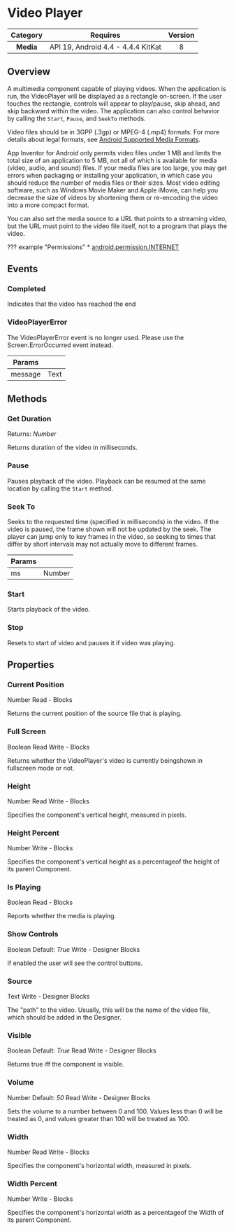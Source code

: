 # Video Player

| Category | Requires | Version |
|:--------:|:-------:|:--------:|
|**Media**|<span class="chip chip-any">API 19, Android 4.4 - 4.4.4 KitKat</span>|<span class="chip chip-number">8</span>|

## Overview

A multimedia component capable of playing videos. When the application is run, the VideoPlayer will be displayed as a rectangle on-screen. If the user touches the rectangle, controls will appear to play/pause, skip ahead, and skip backward within the video. The application can also control behavior by calling the `` Start ``, `` Pause ``, and `` SeekTo `` methods. 

Video files should be in 3GPP (.3gp) or MPEG-4 (.mp4) formats. For more details about legal formats, see <a href="http://developer.android.com/guide/appendix/media-formats.html" target="_blank">Android Supported Media Formats</a>.

App Inventor for Android only permits video files under 1 MB and limits the total size of an application to 5 MB, not all of which is available for media (video, audio, and sound) files. If your media files are too large, you may get errors when packaging or installing your application, in which case you should reduce the number of media files or their sizes. Most video editing software, such as Windows Movie Maker and Apple iMovie, can help you decrease the size of videos by shortening them or re-encoding the video into a more compact format.

You can also set the media source to a URL that points to a streaming video, but the URL must point to the video file itself, not to a program that plays the video.

??? example "Permissions"
    * [android.permission.INTERNET](https://developer.android.com/reference/android/Manifest.permission.html#INTERNET)

## Events

### Completed

Indicates that the video has reached the end

<div class="block" ai2-block="event" not-rendered="true" value="%7B%22componentName%22:%20%22Video%20Player%22,%20%22name%22:%20%22Completed%22,%20%22param%22:%20%5B%5D%7D"></div>

### VideoPlayerError

The VideoPlayerError event is no longer used. Please use the Screen.ErrorOccurred event instead.

<div class="block" ai2-block="event" not-rendered="true" value="%7B%22componentName%22:%20%22Video%20Player%22,%20%22name%22:%20%22VideoPlayerError%22,%20%22param%22:%20%5B%22message%22%5D%7D"></div>

| Params | []() |
|--------|------|
|message|<span class="chip chip-text">Text</span>|

## Methods

### Get Duration

<span class="chip chip-number">Returns: <i>Number</i></span>

Returns duration of the video in milliseconds.

<div class="block" ai2-block="method" not-rendered="true" value="%7B%22componentName%22:%20%22Video%20Player%22,%20%22name%22:%20%22Get%20Duration%22,%20%22output%22:%20true,%20%22param%22:%20%5B%5D%7D"></div>

### Pause

Pauses playback of the video. Playback can be resumed at the same location by calling the `` Start `` method.

<div class="block" ai2-block="method" not-rendered="true" value="%7B%22componentName%22:%20%22Video%20Player%22,%20%22name%22:%20%22Pause%22,%20%22output%22:%20false,%20%22param%22:%20%5B%5D%7D"></div>

### Seek To

Seeks to the requested time (specified in milliseconds) in the video. If the video is paused, the frame shown will not be updated by the seek. The player can jump only to key frames in the video, so seeking to times that differ by short intervals may not actually move to different frames.

<div class="block" ai2-block="method" not-rendered="true" value="%7B%22componentName%22:%20%22Video%20Player%22,%20%22name%22:%20%22Seek%20To%22,%20%22output%22:%20false,%20%22param%22:%20%5B%22ms%22%5D%7D"></div>

| Params | []() |
|--------|------|
|ms|<span class="chip chip-number">Number</span>|

### Start

Starts playback of the video.

<div class="block" ai2-block="method" not-rendered="true" value="%7B%22componentName%22:%20%22Video%20Player%22,%20%22name%22:%20%22Start%22,%20%22output%22:%20false,%20%22param%22:%20%5B%5D%7D"></div>

### Stop

Resets to start of video and pauses it if video was playing.

<div class="block" ai2-block="method" not-rendered="true" value="%7B%22componentName%22:%20%22Video%20Player%22,%20%22name%22:%20%22Stop%22,%20%22output%22:%20false,%20%22param%22:%20%5B%5D%7D"></div>

## Properties

### Current Position

<span style="user-select: none;"><span class="chip chip-number">Number</span>&#32;&#32;&#32;&#32;&#32;&#32;&#32;&#32;&#32;&#32;<span class="chip chip-rw">Read</span>&#32;-&#32;<span class="chip chip-bd">Blocks</span>&#32;</span>

Returns the current position of the source file that is playing.

<div class="block" ai2-block="property" not-rendered="true" value="%7B%22componentName%22:%20%22Video%20Player%22,%20%22name%22:%20%22Current%20Position%22,%20%22getter%22:%20true%7D"></div>

### Full Screen

<span style="user-select: none;"><span class="chip chip-boolean">Boolean</span>&#32;&#32;&#32;&#32;&#32;&#32;&#32;&#32;&#32;&#32;<span class="chip chip-rw">Read</span>&#32;<span class="chip chip-rw">Write</span>&#32;-&#32;<span class="chip chip-bd">Blocks</span>&#32;</span>

Returns whether the VideoPlayer's video is currently beingshown in fullscreen mode or not.

<div class="block" ai2-block="property" not-rendered="true" value="%7B%22componentName%22:%20%22Video%20Player%22,%20%22name%22:%20%22Full%20Screen%22,%20%22getter%22:%20true%7D"></div>
<div class="block" ai2-block="property" not-rendered="true" value="%7B%22componentName%22:%20%22Video%20Player%22,%20%22name%22:%20%22Full%20Screen%22,%20%22getter%22:%20false%7D"></div>

### Height

<span style="user-select: none;"><span class="chip chip-number">Number</span>&#32;&#32;&#32;&#32;&#32;&#32;&#32;&#32;&#32;&#32;<span class="chip chip-rw">Read</span>&#32;<span class="chip chip-rw">Write</span>&#32;-&#32;<span class="chip chip-bd">Blocks</span>&#32;</span>

Specifies the component's vertical height, measured in pixels.

<div class="block" ai2-block="property" not-rendered="true" value="%7B%22componentName%22:%20%22Video%20Player%22,%20%22name%22:%20%22Height%22,%20%22getter%22:%20true%7D"></div>
<div class="block" ai2-block="property" not-rendered="true" value="%7B%22componentName%22:%20%22Video%20Player%22,%20%22name%22:%20%22Height%22,%20%22getter%22:%20false%7D"></div>

### Height Percent

<span style="user-select: none;"><span class="chip chip-number">Number</span>&#32;&#32;&#32;&#32;&#32;&#32;&#32;&#32;&#32;&#32;<span class="chip chip-rw">Write</span>&#32;-&#32;<span class="chip chip-bd">Blocks</span>&#32;</span>

Specifies the component's vertical height as a percentageof the height of its parent Component.

<div class="block" ai2-block="property" not-rendered="true" value="%7B%22componentName%22:%20%22Video%20Player%22,%20%22name%22:%20%22Height%20Percent%22,%20%22getter%22:%20false%7D"></div>

### Is Playing

<span style="user-select: none;"><span class="chip chip-boolean">Boolean</span>&#32;&#32;&#32;&#32;&#32;&#32;&#32;&#32;&#32;&#32;<span class="chip chip-rw">Read</span>&#32;-&#32;<span class="chip chip-bd">Blocks</span>&#32;</span>

Reports whether the media is playing.

<div class="block" ai2-block="property" not-rendered="true" value="%7B%22componentName%22:%20%22Video%20Player%22,%20%22name%22:%20%22Is%20Playing%22,%20%22getter%22:%20true%7D"></div>

### Show Controls

<span style="user-select: none;"><span class="chip chip-boolean">Boolean</span>&#32;<span class="chip chip-boolean">Default: <i>True</i></span>&#32;&#32;&#32;&#32;&#32;&#32;&#32;&#32;&#32;&#32;<span class="chip chip-rw">Write</span>&#32;-&#32;<span class="chip chip-bd">Designer</span>&#32;<span class="chip chip-bd">Blocks</span>&#32;</span>

If enabled the user will see the control buttons.

<div class="block" ai2-block="property" not-rendered="true" value="%7B%22componentName%22:%20%22Video%20Player%22,%20%22name%22:%20%22Show%20Controls%22,%20%22getter%22:%20false%7D"></div>

### Source

<span style="user-select: none;"><span class="chip chip-text">Text</span>&#32;&#32;&#32;&#32;&#32;&#32;&#32;&#32;&#32;&#32;<span class="chip chip-rw">Write</span>&#32;-&#32;<span class="chip chip-bd">Designer</span>&#32;<span class="chip chip-bd">Blocks</span>&#32;</span>

The "path" to the video. Usually, this will be the name of the video file, which should be added in the Designer.

<div class="block" ai2-block="property" not-rendered="true" value="%7B%22componentName%22:%20%22Video%20Player%22,%20%22name%22:%20%22Source%22,%20%22getter%22:%20false%7D"></div>

### Visible

<span style="user-select: none;"><span class="chip chip-boolean">Boolean</span>&#32;<span class="chip chip-boolean">Default: <i>True</i></span>&#32;&#32;&#32;&#32;&#32;&#32;&#32;&#32;&#32;&#32;<span class="chip chip-rw">Read</span>&#32;<span class="chip chip-rw">Write</span>&#32;-&#32;<span class="chip chip-bd">Designer</span>&#32;<span class="chip chip-bd">Blocks</span>&#32;</span>

Returns true iff the component is visible.

<div class="block" ai2-block="property" not-rendered="true" value="%7B%22componentName%22:%20%22Video%20Player%22,%20%22name%22:%20%22Visible%22,%20%22getter%22:%20true%7D"></div>
<div class="block" ai2-block="property" not-rendered="true" value="%7B%22componentName%22:%20%22Video%20Player%22,%20%22name%22:%20%22Visible%22,%20%22getter%22:%20false%7D"></div>

### Volume

<span style="user-select: none;"><span class="chip chip-number">Number</span>&#32;<span class="chip chip-number">Default: <i>50</i></span>&#32;&#32;&#32;&#32;&#32;&#32;&#32;&#32;&#32;&#32;<span class="chip chip-rw">Read</span>&#32;<span class="chip chip-rw">Write</span>&#32;-&#32;<span class="chip chip-bd">Designer</span>&#32;<span class="chip chip-bd">Blocks</span>&#32;</span>

Sets the volume to a number between 0 and 100. Values less than 0 will be treated as 0, and values greater than 100 will be treated as 100.

<div class="block" ai2-block="property" not-rendered="true" value="%7B%22componentName%22:%20%22Video%20Player%22,%20%22name%22:%20%22Volume%22,%20%22getter%22:%20true%7D"></div>
<div class="block" ai2-block="property" not-rendered="true" value="%7B%22componentName%22:%20%22Video%20Player%22,%20%22name%22:%20%22Volume%22,%20%22getter%22:%20false%7D"></div>

### Width

<span style="user-select: none;"><span class="chip chip-number">Number</span>&#32;&#32;&#32;&#32;&#32;&#32;&#32;&#32;&#32;&#32;<span class="chip chip-rw">Read</span>&#32;<span class="chip chip-rw">Write</span>&#32;-&#32;<span class="chip chip-bd">Blocks</span>&#32;</span>

Specifies the component's horizontal width, measured in pixels.

<div class="block" ai2-block="property" not-rendered="true" value="%7B%22componentName%22:%20%22Video%20Player%22,%20%22name%22:%20%22Width%22,%20%22getter%22:%20true%7D"></div>
<div class="block" ai2-block="property" not-rendered="true" value="%7B%22componentName%22:%20%22Video%20Player%22,%20%22name%22:%20%22Width%22,%20%22getter%22:%20false%7D"></div>

### Width Percent

<span style="user-select: none;"><span class="chip chip-number">Number</span>&#32;&#32;&#32;&#32;&#32;&#32;&#32;&#32;&#32;&#32;<span class="chip chip-rw">Write</span>&#32;-&#32;<span class="chip chip-bd">Blocks</span>&#32;</span>

Specifies the component's horizontal width as a percentageof the Width of its parent Component.

<div class="block" ai2-block="property" not-rendered="true" value="%7B%22componentName%22:%20%22Video%20Player%22,%20%22name%22:%20%22Width%20Percent%22,%20%22getter%22:%20false%7D"></div>
